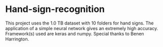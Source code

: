 # Hand-sign-recognition
This project uses the 1.0 TB dataset with 10 folders for hand signs. The application of a simple neural network gives an extremely 
high accuracy. Framework(s) used are keras and numpy.
Special thanks to Benen Harrington.
